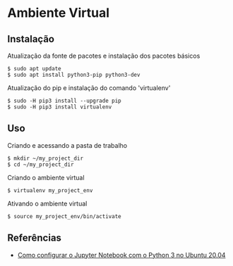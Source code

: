 # Ambiente Virtual 

## Instalação 

Atualização da fonte de pacotes e instalação dos pacotes básicos  
```
$ sudo apt update
$ sudo apt install python3-pip python3-dev
```

Atualização do pip e instalação do comando 'virtualenv'
```
$ sudo -H pip3 install --upgrade pip
$ sudo -H pip3 install virtualenv
```


## Uso 

Criando e acessando a pasta de trabalho 
```
$ mkdir ~/my_project_dir
$ cd ~/my_project_dir
``` 

Criando o ambiente virtual 
```
$ virtualenv my_project_env
```

Ativando o ambiente virtual 
```
$ source my_project_env/bin/activate
``` 



## Referências 

* [Como configurar o Jupyter Notebook com o Python 3 no Ubuntu 20.04](https://www.digitalocean.com/community/tutorials/how-to-set-up-jupyter-notebook-with-python-3-on-ubuntu-20-04-and-connect-via-ssh-tunneling-pt) 
